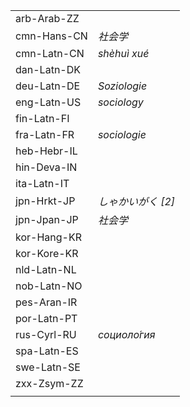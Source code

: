 | | |
|-|-|
| arb-Arab-ZZ |  |
| cmn-Hans-CN | _社会学_ |
| cmn-Latn-CN | _shèhuì xué_ |
| dan-Latn-DK |  |
| deu-Latn-DE | _Soziologie_ |
| eng-Latn-US | _sociology_ |
| fin-Latn-FI |  |
| fra-Latn-FR | _sociologie_ |
| heb-Hebr-IL |  |
| hin-Deva-IN |  |
| ita-Latn-IT |  |
| jpn-Hrkt-JP | _しゃかいがく [2]_ |
| jpn-Jpan-JP | _社会学_ |
| kor-Hang-KR |  |
| kor-Kore-KR |  |
| nld-Latn-NL |  |
| nob-Latn-NO |  |
| pes-Aran-IR |  |
| por-Latn-PT |  |
| rus-Cyrl-RU | _социоло́гия_ |
| spa-Latn-ES |  |
| swe-Latn-SE |  |
| zxx-Zsym-ZZ |  |
|  |  |